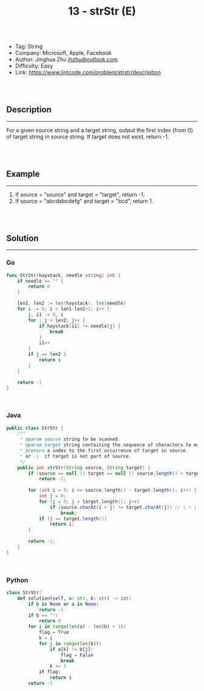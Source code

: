 # <center>13 - strStr (E)</center> 



<br></br>

* Tag: String
* Company: Microsoft, Apple, Facebook
* Author: Jinghua Zhu <jhzhu@outlook.com>
* Difficulty: Easy
* Link: https://www.lintcode.com/problem/strstr/description

<br></br>



## Description
----
For a given source string and a target string, output the first index (from 0) of target string in source string. If target does not exist, return -1.

<br></br>



## Example
----
1. If source = "source" and target = "target", return -1.
2. If source = "abcdabcdefg" and target = "bcd", return 1.

<br></br>



## Solution
----
### Go
```go
func StrStr(haystack, needle string) int {
	if needle == "" {
		return 0
	}

	len1, len2 := len(haystack), len(needle)
	for i := 0; i < len1-len2+1; i++ {
		j, i1 := 0, i
		for ; j < len2; j++ {
			if haystack[i1] != needle[j] {
				break
			}
			i1++
		}
		if j == len2 {
			return i
		}
	}

	return -1
}
```

<br>


### Java
```java
public class StrStr {
	/**
     * @param source string to be scanned.
     * @param target string containing the sequence of characters to match.
     * @return a index to the first occurrence of target in source,
     * or -1  if target is not part of source.
     */
    public int strStr(String source, String target) {
        if (source == null || target == null || source.length() < target.length())
            return -1;
        
        for (int i = 0; i <= source.length() - target.length(); i++) { // i <= source.length() - target.length()
            int j = 0;
            for (j = 0; j < target.length(); j++)
                if (source.charAt(i + j) != target.charAt(j)) // i + j
                    break;
            if (j == target.length())
                return i;
        }
        
        return -1;
    }
}
```

<br>


### Python
```python
class StrStr:
    def solution(self, a: str, b: str) -> int:
        if b is None or a is None:
            return -1
        if b == "":
            return 0
        for i in range(len(a) - len(b) + 1):
            flag = True
            k = i
            for j in range(len(b)):
                if a[k] != b[j]:
                    flag = False
                    break
                k += 1
            if flag:
                return i
        return -1
```